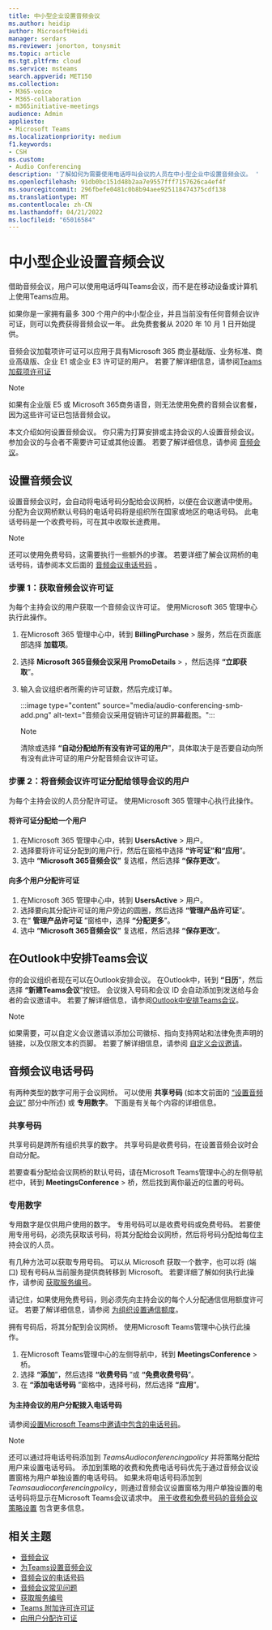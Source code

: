 ```yaml
---
title: 中小型企业设置音频会议
ms.author: heidip
author: MicrosoftHeidi
manager: serdars
ms.reviewer: jonorton, tonysmit
ms.topic: article
ms.tgt.pltfrm: cloud
ms.service: msteams
search.appverid: MET150
ms.collection:
- M365-voice
- M365-collaboration
- m365initiative-meetings
audience: Admin
appliesto:
- Microsoft Teams
ms.localizationpriority: medium
f1.keywords:
- CSH
ms.custom:
- Audio Conferencing
description: '了解如何为需要使用电话呼叫会议的人员在中小型企业中设置音频会议。 '
ms.openlocfilehash: 91db0bc151d48b2aa7e9557fff7157626ca4ef4f
ms.sourcegitcommit: 296fbefe0481c0b8b94aee925118474375cdf138
ms.translationtype: MT
ms.contentlocale: zh-CN
ms.lasthandoff: 04/21/2022
ms.locfileid: "65016584"
---
```

# <a name="set-up-audio-conferencing-for-small-and-medium-businesses"></a>中小型企业设置音频会议

借助音频会议，用户可以使用电话呼叫Teams会议，而不是在移动设备或计算机上使用Teams应用。  

如果你是一家拥有最多 300 个用户的中小型企业，并且当前没有任何音频会议许可证，则可以免费获得音频会议一年。 此免费套餐从 2020 年 10 月 1 日开始提供。

音频会议加载项许可证可以应用于具有Microsoft 365 商业基础版、业务标准、商业高级版、企业 E1 或企业 E3 许可证的用户。 若要了解详细信息，请参阅[Teams加载项许可证](teams-add-on-licensing/microsoft-teams-add-on-licensing.md)

> [!NOTE]
> 如果有企业版 E5 或 Microsoft 365商务语音，则无法使用免费的音频会议套餐，因为这些许可证已包括音频会议。

本文介绍如何设置音频会议。 你只需为打算安排或主持会议的人设置音频会议。 参加会议的与会者不需要许可证或其他设置。 若要了解详细信息，请参阅 [音频会议](audio-conferencing-in-office-365.md)。

## <a name="set-up-audio-conferencing"></a>设置音频会议

设置音频会议时，会自动将电话号码分配给会议网桥，以便在会议邀请中使用。 分配为会议网桥默认号码的电话号码将是组织所在国家或地区的电话号码。 此电话号码是一个收费号码，可在其中收取长途费用。

> [!NOTE]
> 还可以使用免费号码，这需要执行一些额外的步骤。 若要详细了解会议网桥的电话号码，请参阅本文后面的 [音频会议电话号码](#audio-conferencing-phone-numbers) 。

### <a name="step-1-get-audio-conferencing-licenses"></a>步骤 1：获取音频会议许可证

为每个主持会议的用户获取一个音频会议许可证。 使用Microsoft 365 管理中心执行此操作。

1. 在Microsoft 365 管理中心中，转到 **BillingPurchase** >  服务，然后在页面底部选择 **加载项**。
2. 选择 **Microsoft 365音频会议采用 PromoDetails** > ，然后选择 **“立即获取**”。
3. 输入会议组织者所需的许可证数，然后完成订单。

    :::image type="content" source="media/audio-conferencing-smb-add.png" alt-text="音频会议采用促销许可证的屏幕截图。":::

    > [!NOTE]
    > 清除或选择 **“自动分配给所有没有许可证的用户**”，具体取决于是否要自动向所有没有此许可证的用户分配音频会议许可证。

### <a name="step-2-assign-an-audio-conferencing-license-to-users-who-lead-meetings"></a>步骤 2：将音频会议许可证分配给领导会议的用户

为每个主持会议的人员分配许可证。 使用Microsoft 365 管理中心执行此操作。

#### <a name="assign-a-license-to-one-user"></a>将许可证分配给一个用户

1. 在Microsoft 365 管理中心中，转到 **UsersActive** >  用户。  
2. 选择要将许可证分配到的用户行，然后在窗格中选择 **“许可证”和“应用**”。
3. 选中 **“Microsoft 365音频会议”** 复选框，然后选择 **“保存更改**”。

#### <a name="assign-a-license-to-multiple-users"></a>向多个用户分配许可证

1. 在Microsoft 365 管理中心中，转到 **UsersActive** >  用户。  
2. 选择要向其分配许可证的用户旁边的圆圈，然后选择 **“管理产品许可证**”。
3. 在“ **管理产品许可证** ”窗格中，选择 **“分配更多**”。
4. 选中 **“Microsoft 365音频会议”** 复选框，然后选择 **“保存更改**”。  

## <a name="schedule-teams-meetings-in-outlook"></a>在Outlook中安排Teams会议

你的会议组织者现在可以在Outlook安排会议。 在Outlook中，转到 **“日历**”，然后选择 **“新建Teams会议**”按钮。 会议拨入号码和会议 ID 会自动添加到发送给与会者的会议邀请中。 若要了解详细信息，请参阅[Outlook中安排Teams会议](https://support.microsoft.com/office/schedule-a-teams-meeting-from-outlook-883cc15c-580f-441a-92ea-0992c00a9b0f)。

> [!NOTE]
> 如果需要，可以自定义会议邀请以添加公司徽标、指向支持网站和法律免责声明的链接，以及仅限文本的页脚。 若要了解详细信息，请参阅 [自定义会议邀请](meeting-settings-in-teams.md#customize-meeting-invitations)。

## <a name="audio-conferencing-phone-numbers"></a>音频会议电话号码

有两种类型的数字可用于会议网桥。 可以使用 **共享号码** (如本文前面的 [“设置音频会议”](#set-up-audio-conferencing) 部分中所述) 或 **专用数字**。 下面是有关每个内容的详细信息。

### <a name="shared-numbers"></a>共享号码

共享号码是跨所有组织共享的数字。 共享号码是收费号码，在设置音频会议时会自动分配。

若要查看分配给会议网桥的默认号码，请在Microsoft Teams管理中心的左侧导航栏中，转到 **MeetingsConference** >  桥，然后找到离你最近的位置的号码。

### <a name="dedicated-numbers"></a>专用数字

专用数字是仅供用户使用的数字。 专用号码可以是收费号码或免费号码。 若要使用专用号码，必须先获取该号码，将其分配给会议网桥，然后将号码分配给每位主持会议的人员。

有几种方法可以获取专用号码。 可以从 Microsoft 获取一个数字，也可以将 (端口) 现有号码从当前服务提供商转移到 Microsoft。 若要详细了解如何执行此操作，请参阅 [获取服务编号](getting-service-phone-numbers.md)。

请记住，如果使用免费号码，则必须先向主持会议的每个人分配通信信用额度许可证。 若要了解详细信息，请参阅 [为组织设置通信额度](set-up-communications-credits-for-your-organization.md)。

拥有号码后，将其分配到会议网桥。 使用Microsoft Teams管理中心执行此操作。

1. 在Microsoft Teams管理中心的左侧导航中，转到 **MeetingsConference** >  桥。
2. 选择 **“添加**”，然后选择 **“收费号码** ”或 **“免费收费号码**”。
3. 在 **“添加电话号码** ”窗格中，选择号码，然后选择 **“应用**”。

#### <a name="assign-dial-in-phone-numbers-for-users-who-lead-meetings"></a>为主持会议的用户分配拨入电话号码

请参阅[设置Microsoft Teams中邀请中包含的电话号码](set-the-phone-numbers-included-on-invites-in-teams.md)。

> [!NOTE]
> 还可以通过将电话号码添加到 *TeamsAudioconferencingpolicy* 并将策略分配给用户来设置电话号码。 添加到策略的收费和免费电话号码优先于通过音频会议设置窗格为用户单独设置的电话号码。 如果未将电话号码添加到 *Teamsaudioconferencingpolicy*，则通过音频会议设置窗格为用户单独设置的电话号码将显示在Microsoft Teams会议请求中。 [用于收费和免费号码的音频会议策略设置](audio-conferencing-toll-free-numbers-policy.md) 包含更多信息。

## <a name="related-topics"></a>相关主题

- [音频会议](audio-conferencing-in-office-365.md)
- [为Teams设置音频会议](set-up-audio-conferencing-in-teams.md)
- [音频会议的电话号码](phone-numbers-for-audio-conferencing-in-teams.md)
- [音频会议常见问题](audio-conferencing-common-questions.md)
- [获取服务编号](getting-service-phone-numbers.md)
- [Teams 附加许可许可证](teams-add-on-licensing/microsoft-teams-add-on-licensing.md)
- [向用户分配许可证](/microsoft-365/admin/manage/assign-licenses-to-users)
